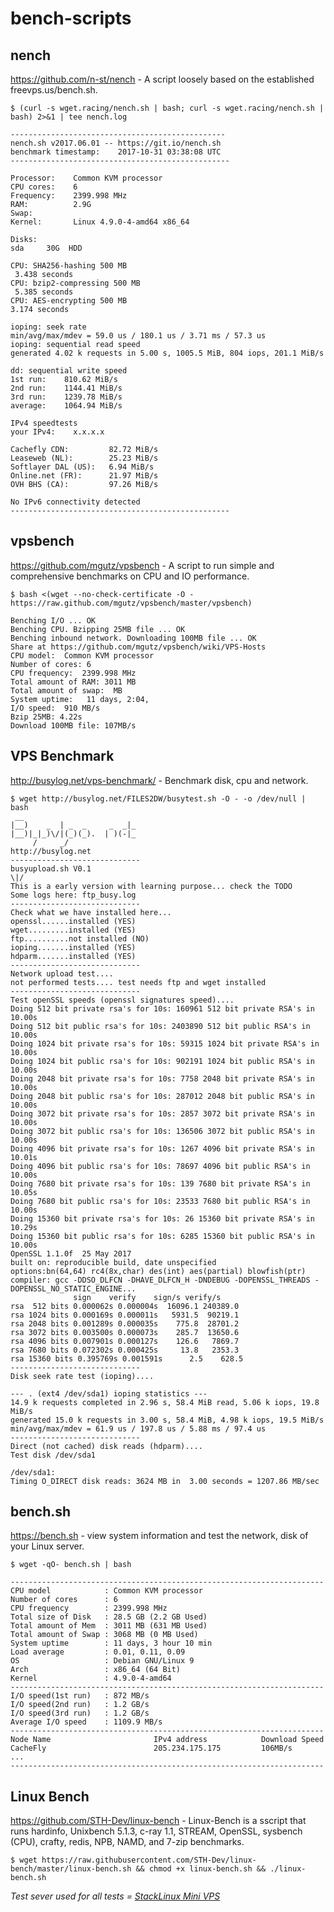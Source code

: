 # bench-scripts

## nench
https://github.com/n-st/nench - A script loosely based on the established freevps.us/bench.sh. 

    $ (curl -s wget.racing/nench.sh | bash; curl -s wget.racing/nench.sh | bash) 2>&1 | tee nench.log  

    ------------------------------------------------
    nench.sh v2017.06.01 -- https://git.io/nench.sh
    benchmark timestamp:    2017-10-31 03:38:08 UTC
    -------------------------------------------------

    Processor:    Common KVM processor
    CPU cores:    6
    Frequency:    2399.998 MHz
    RAM:          2.9G
    Swap:         
    Kernel:       Linux 4.9.0-4-amd64 x86_64

    Disks:
    sda     30G  HDD

    CPU: SHA256-hashing 500 MB
     3.438 seconds
    CPU: bzip2-compressing 500 MB
     5.385 seconds
    CPU: AES-encrypting 500 MB
    3.174 seconds

    ioping: seek rate
    min/avg/max/mdev = 59.0 us / 180.1 us / 3.71 ms / 57.3 us
    ioping: sequential read speed
    generated 4.02 k requests in 5.00 s, 1005.5 MiB, 804 iops, 201.1 MiB/s

    dd: sequential write speed
    1st run:    810.62 MiB/s
    2nd run:    1144.41 MiB/s
    3rd run:    1239.78 MiB/s
    average:    1064.94 MiB/s

    IPv4 speedtests
    your IPv4:    x.x.x.x

    Cachefly CDN:         82.72 MiB/s
    Leaseweb (NL):        25.23 MiB/s
    Softlayer DAL (US):   6.94 MiB/s
    Online.net (FR):      21.97 MiB/s
    OVH BHS (CA):         97.26 MiB/s

    No IPv6 connectivity detected
    -------------------------------------------------
    
## vpsbench
https://github.com/mgutz/vpsbench - A script to run simple and comprehensive benchmarks on CPU and IO performance.

    $ bash <(wget --no-check-certificate -O - https://raw.github.com/mgutz/vpsbench/master/vpsbench)  
    
    Benching I/O ... OK
    Benching CPU. Bzipping 25MB file ... OK
    Benching inbound network. Downloading 100MB file ... OK
    Share at https://github.com/mgutz/vpsbench/wiki/VPS-Hosts
    CPU model:  Common KVM processor
    Number of cores: 6
    CPU frequency:  2399.998 MHz
    Total amount of RAM: 3011 MB
    Total amount of swap:  MB
    System uptime:   11 days, 2:04,       
    I/O speed:  910 MB/s
    Bzip 25MB: 4.22s
    Download 100MB file: 107MB/s
    
## VPS Benchmark
http://busylog.net/vps-benchmark/ - Benchmark disk, cpu and network.

    $ wget http://busylog.net/FILES2DW/busytest.sh -O - -o /dev/null | bash
     __                          
    |__)    _  | _  _     _  _|_ 
    |__)|_|_)\/|(_)(_).  | )(-|_ 
         /     _/            
    http://busylog.net           
    -----------------------------
    busyupload.sh V0.1
    \|/
    This is a early version with learning purpose... check the TODO
    Some logs here: ftp_busy.log
    -----------------------------
    Check what we have installed here...
    openssl......installed (YES)
    wget.........installed (YES)
    ftp..........not installed (NO)
    ioping.......installed (YES)
    hdparm.......installed (YES)
    -----------------------------
    Network upload test....
    not performed tests.... test needs ftp and wget installed
    -----------------------------
    Test openSSL speeds (openssl signatures speed)....
    Doing 512 bit private rsa's for 10s: 160961 512 bit private RSA's in 10.00s
    Doing 512 bit public rsa's for 10s: 2403890 512 bit public RSA's in 10.00s
    Doing 1024 bit private rsa's for 10s: 59315 1024 bit private RSA's in 10.00s
    Doing 1024 bit public rsa's for 10s: 902191 1024 bit public RSA's in 10.00s
    Doing 2048 bit private rsa's for 10s: 7758 2048 bit private RSA's in 10.00s
    Doing 2048 bit public rsa's for 10s: 287012 2048 bit public RSA's in 10.00s
    Doing 3072 bit private rsa's for 10s: 2857 3072 bit private RSA's in 10.00s
    Doing 3072 bit public rsa's for 10s: 136506 3072 bit public RSA's in 10.00s
    Doing 4096 bit private rsa's for 10s: 1267 4096 bit private RSA's in 10.01s
    Doing 4096 bit public rsa's for 10s: 78697 4096 bit public RSA's in 10.00s
    Doing 7680 bit private rsa's for 10s: 139 7680 bit private RSA's in 10.05s
    Doing 7680 bit public rsa's for 10s: 23533 7680 bit public RSA's in 10.00s
    Doing 15360 bit private rsa's for 10s: 26 15360 bit private RSA's in 10.29s
    Doing 15360 bit public rsa's for 10s: 6285 15360 bit public RSA's in 10.00s
    OpenSSL 1.1.0f  25 May 2017
    built on: reproducible build, date unspecified
    options:bn(64,64) rc4(8x,char) des(int) aes(partial) blowfish(ptr) 
    compiler: gcc -DDSO_DLFCN -DHAVE_DLFCN_H -DNDEBUG -DOPENSSL_THREADS -DOPENSSL_NO_STATIC_ENGINE...
                  sign    verify    sign/s verify/s
    rsa  512 bits 0.000062s 0.000004s  16096.1 240389.0
    rsa 1024 bits 0.000169s 0.000011s   5931.5  90219.1
    rsa 2048 bits 0.001289s 0.000035s    775.8  28701.2
    rsa 3072 bits 0.003500s 0.000073s    285.7  13650.6
    rsa 4096 bits 0.007901s 0.000127s    126.6   7869.7
    rsa 7680 bits 0.072302s 0.000425s     13.8   2353.3
    rsa 15360 bits 0.395769s 0.001591s      2.5    628.5
    -----------------------------
    Disk seek rate test (ioping)....
    
    --- . (ext4 /dev/sda1) ioping statistics ---
    14.9 k requests completed in 2.96 s, 58.4 MiB read, 5.06 k iops, 19.8 MiB/s
    generated 15.0 k requests in 3.00 s, 58.4 MiB, 4.98 k iops, 19.5 MiB/s
    min/avg/max/mdev = 61.9 us / 197.8 us / 5.88 ms / 97.4 us
    -----------------------------
    Direct (not cached) disk reads (hdparm)....
    Test disk /dev/sda1
    
    /dev/sda1:
    Timing O_DIRECT disk reads: 3624 MB in  3.00 seconds = 1207.86 MB/sec
    
## bench.sh
https://bench.sh - view system information and test the network, disk of your Linux server.

    $ wget -qO- bench.sh | bash
    
    ----------------------------------------------------------------------
    CPU model            : Common KVM processor
    Number of cores      : 6
    CPU frequency        : 2399.998 MHz
    Total size of Disk   : 28.5 GB (2.2 GB Used)
    Total amount of Mem  : 3011 MB (631 MB Used)
    Total amount of Swap : 3068 MB (0 MB Used)
    System uptime        : 11 days, 3 hour 10 min
    Load average         : 0.01, 0.11, 0.09
    OS                   : Debian GNU/Linux 9
    Arch                 : x86_64 (64 Bit)
    Kernel               : 4.9.0-4-amd64
    ----------------------------------------------------------------------
    I/O speed(1st run)   : 872 MB/s
    I/O speed(2nd run)   : 1.2 GB/s
    I/O speed(3rd run)   : 1.2 GB/s
    Average I/O speed    : 1109.9 MB/s
    ----------------------------------------------------------------------
    Node Name                       IPv4 address            Download Speed
    CacheFly                        205.234.175.175         106MB/s       
    ...
    ----------------------------------------------------------------------

## Linux Bench
https://github.com/STH-Dev/linux-bench - Linux-Bench is a sscript that runs hardinfo, Unixbench 5.1.3, c-ray 1.1, STREAM, OpenSSL, sysbench (CPU), crafty, redis, NPB, NAMD, and 7-zip benchmarks.

    $ wget https://raw.githubusercontent.com/STH-Dev/linux-bench/master/linux-bench.sh && chmod +x linux-bench.sh && ./linux-bench.sh


_Test sever used for all tests = [StackLinux Mini VPS](https://my.stacklinux.com/cart.php?gid=1)_

